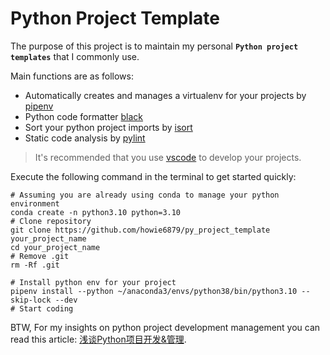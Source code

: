 # Python Project Template

The purpose of this project is to maintain my personal **`Python project templates`** that I commonly use.

Main functions are as follows:

- Automatically creates and manages a virtualenv for your projects by [pipenv](https://github.com/pypa/pipenv)
- Python code formatter [black](https://github.com/psf/black)
- Sort your python project imports by [isort](https://github.com/PyCQA/isort)
- Static code analysis by [pylint](https://github.com/PyCQA/pylint)

> It's recommended that you use [vscode](https://code.visualstudio.com/) to develop your projects.

Execute the following command in the terminal to get started quickly:

```shell
# Assuming you are already using conda to manage your python environment
conda create -n python3.10 python=3.10
# Clone repository
git clone https://github.com/howie6879/py_project_template your_project_name
cd your_project_name
# Remove .git
rm -Rf .git

# Install python env for your project
pipenv install --python ~/anaconda3/envs/python38/bin/python3.10 --skip-lock --dev
# Start coding
```

BTW, For my insights on python project development management you can read this article: [浅谈Python项目开发&管理](https://www.howie6879.com/post/2021/14_about_python_env/).
